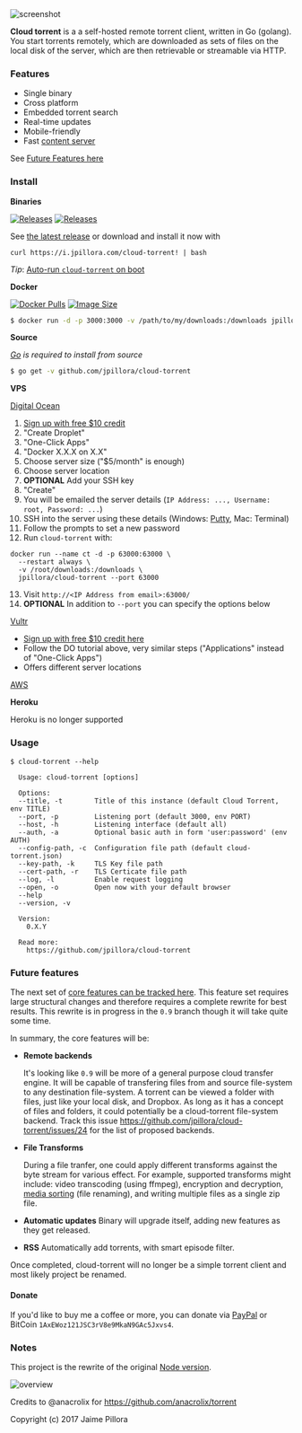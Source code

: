 <img src="https://user-images.githubusercontent.com/633843/32198579-c765bb58-be1c-11e7-862f-7a984703c9e8.png" alt="screenshot"/>

**Cloud torrent** is a a self-hosted remote torrent client, written in Go (golang). You start torrents remotely, which are downloaded as sets of files on the local disk of the server, which are then retrievable or streamable via HTTP.

### Features

* Single binary
* Cross platform
* Embedded torrent search
* Real-time updates
* Mobile-friendly
* Fast [content server](http://golang.org/pkg/net/http/#ServeContent)

See [Future Features here](#future-features)

### Install

**Binaries**

[![Releases](https://img.shields.io/github/release/jpillora/cloud-torrent.svg)](https://github.com/jpillora/cloud-torrent/releases) [![Releases](https://img.shields.io/github/downloads/jpillora/cloud-torrent/total.svg)](https://github.com/jpillora/cloud-torrent/releases)

See [the latest release](https://github.com/jpillora/cloud-torrent/releases/latest) or download and install it now with

```
curl https://i.jpillora.com/cloud-torrent! | bash
```

*Tip*: [Auto-run `cloud-torrent` on boot](https://github.com/jpillora/cloud-torrent/wiki/Auto-Run-on-Reboot)

**Docker**

[![Docker Pulls](https://img.shields.io/docker/pulls/jpillora/cloud-torrent.svg)][dockerhub] [![Image Size](https://images.microbadger.com/badges/image/jpillora/cloud-torrent.svg)][dockerhub]

[dockerhub]: https://hub.docker.com/r/jpillora/cloud-torrent/

``` sh
$ docker run -d -p 3000:3000 -v /path/to/my/downloads:/downloads jpillora/cloud-torrent
```

**Source**

*[Go](https://golang.org/dl/) is required to install from source*

``` sh
$ go get -v github.com/jpillora/cloud-torrent
```

**VPS**

[Digital Ocean](https://m.do.co/c/011fa87fde07)

  1. [Sign up with free $10 credit](https://m.do.co/c/011fa87fde07)
  2. "Create Droplet"
  3. "One-Click Apps"
  4. "Docker X.X.X on X.X"
  5. Choose server size ("$5/month" is enough)
  6. Choose server location
  7. **OPTIONAL** Add your SSH key
  8. "Create"
  9. You will be emailed the server details (`IP Address: ..., Username: root, Password: ...`)
  10. SSH into the server using these details (Windows: [Putty](https://the.earth.li/~sgtatham/putty/latest/x86/putty.exe), Mac: Terminal)
  11. Follow the prompts to set a new password
  12. Run `cloud-torrent` with:

    docker run --name ct -d -p 63000:63000 \
      --restart always \
      -v /root/downloads:/downloads \
      jpillora/cloud-torrent --port 63000

  13. Visit `http://<IP Address from email>:63000/`
  14. **OPTIONAL** In addition to `--port` you can specify the options below

[Vultr](http://www.vultr.com/?ref=6947403-3B)

* [Sign up with free $10 credit here](http://www.vultr.com/?ref=6947403-3B)
* Follow the DO tutorial above, very similar steps ("Applications" instead of "One-Click Apps")
* Offers different server locations

[AWS](https://aws.amazon.com)

**Heroku**

Heroku is no longer supported

### Usage

```
$ cloud-torrent --help

  Usage: cloud-torrent [options]

  Options:
  --title, -t        Title of this instance (default Cloud Torrent, env TITLE)
  --port, -p         Listening port (default 3000, env PORT)
  --host, -h         Listening interface (default all)
  --auth, -a         Optional basic auth in form 'user:password' (env AUTH)
  --config-path, -c  Configuration file path (default cloud-torrent.json)
  --key-path, -k     TLS Key file path
  --cert-path, -r    TLS Certicate file path
  --log, -l          Enable request logging
  --open, -o         Open now with your default browser
  --help
  --version, -v

  Version:
    0.X.Y

  Read more:
    https://github.com/jpillora/cloud-torrent

```

### Future features

The next set of [core features can be tracked here](https://github.com/jpillora/cloud-torrent/issues?q=is%3Aopen+is%3Aissue+label%3Acore-feature). This feature set requires large structural changes and therefore requires a complete rewrite for best results. This rewrite is in progress in the `0.9` branch though it will take quite some time.

In summary, the core features will be:

* **Remote backends**

  It's looking like `0.9` will be more of a general purpose cloud transfer engine. It will be capable of transfering files from and source file-system to any destination file-system. A torrent can be viewed a folder with files, just like your local disk, and Dropbox. As long as it has a concept of files and folders, it could potentially be a cloud-torrent file-system backend. Track this issue https://github.com/jpillora/cloud-torrent/issues/24 for the list of proposed backends.

* **File Transforms**

  During a file tranfer, one could apply different transforms against the byte stream for various effect. For example, supported transforms might include: video transcoding (using ffmpeg), encryption and decryption, [media sorting](https://github.com/jpillora/cloud-torrent/issues/4) (file renaming), and writing multiple files as a single zip file.
  
* **Automatic updates** Binary will upgrade itself, adding new features as they get released.
  
* **RSS** Automatically add torrents, with smart episode filter.

Once completed, cloud-torrent will no longer be a simple torrent client and most likely project be renamed.

#### Donate

If you'd like to buy me a coffee or more, you can donate via [PayPal](https://www.paypal.com/cgi-bin/webscr?cmd=_xclick&business=dev%40jpillora%2ecom&lc=AU&item_name=Open%20Source%20Donation&button_subtype=services&currency_code=USD&bn=PP%2dBuyNowBF%3abtn_buynowCC_LG%2egif%3aNonHosted) or BitCoin `1AxEWoz121JSC3rV8e9MkaN9GAc5Jxvs4`.

### Notes

This project is the rewrite of the original [Node version](https://github.com/jpillora/node-torrent-cloud).

![overview](https://docs.google.com/drawings/d/1ekyeGiehwQRyi6YfFA4_tQaaEpUaS8qihwJ-s3FT_VU/pub?w=606&h=305)

Credits to @anacrolix for https://github.com/anacrolix/torrent

Copyright (c) 2017 Jaime Pillora